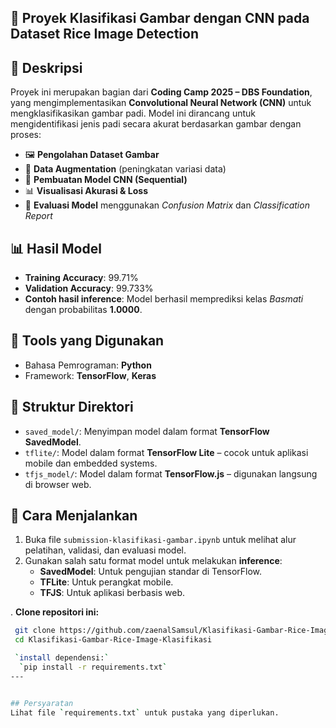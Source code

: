 ## 🌾 **Proyek Klasifikasi Gambar dengan CNN pada Dataset Rice Image Detection**

## 📝 Deskripsi
Proyek ini merupakan bagian dari **Coding Camp 2025 – DBS Foundation**, yang mengimplementasikan **Convolutional Neural Network (CNN)** untuk mengklasifikasikan gambar padi. Model ini dirancang untuk mengidentifikasi jenis padi secara akurat berdasarkan gambar dengan proses:

- 🖼️ **Pengolahan Dataset Gambar**
- 🧪 **Data Augmentation** (peningkatan variasi data)
- 🧠 **Pembuatan Model CNN (Sequential)**
- 📊 **Visualisasi Akurasi & Loss**
- 🧾 **Evaluasi Model** menggunakan *Confusion Matrix* dan *Classification Report*

## 📊 Hasil Model
- **Training Accuracy**: 99.71%
- **Validation Accuracy**: 99.733%
- **Contoh hasil inference**: Model berhasil memprediksi kelas *Basmati* dengan probabilitas **1.0000**.

## 🧰 Tools yang Digunakan
- Bahasa Pemrograman: **Python**
- Framework: **TensorFlow**, **Keras**

## 📂 Struktur Direktori
- `saved_model/`: Menyimpan model dalam format **TensorFlow SavedModel**.
- `tflite/`: Model dalam format **TensorFlow Lite** – cocok untuk aplikasi mobile dan embedded systems.
- `tfjs_model/`: Model dalam format **TensorFlow.js** – digunakan langsung di browser web.

## 🚀 Cara Menjalankan
1. Buka file `submission-klasifikasi-gambar.ipynb` untuk melihat alur pelatihan, validasi, dan evaluasi model.
2. Gunakan salah satu format model untuk melakukan **inference**:
   - **SavedModel**: Untuk pengujian standar di TensorFlow.
   - **TFLite**: Untuk perangkat mobile.
   - **TFJS**: Untuk aplikasi berbasis web.

. **Clone repositori ini:**
   ```bash
    git clone https://github.com/zaenalSamsul/Klasifikasi-Gambar-Rice-Image-Klasifikasi.git
    cd Klasifikasi-Gambar-Rice-Image-Klasifikasi

    `install dependensi:`
     `pip install -r requirements.txt`
--- 


## Persyaratan
Lihat file `requirements.txt` untuk pustaka yang diperlukan.
